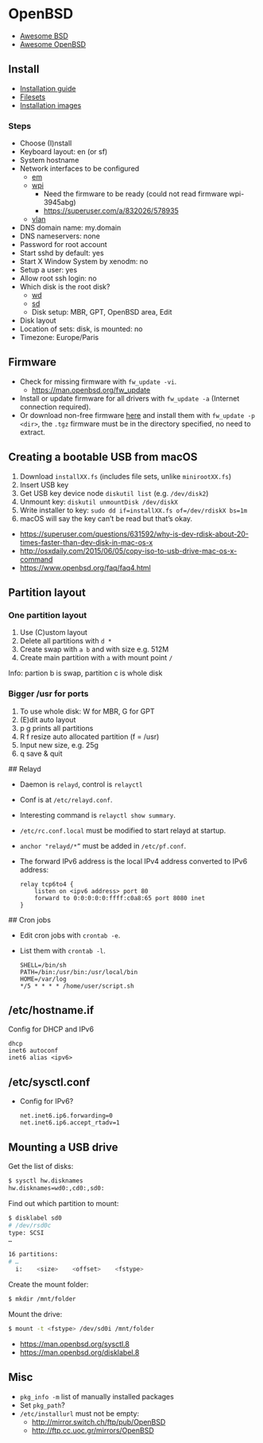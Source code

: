 # OpenBSD

* [Awesome BSD](https://github.com/DiscoverBSD/awesome-bsd)
* [Awesome OpenBSD](https://github.com/ligurio/awesome-openbsd)

## Install

* [Installation guide](https://www.openbsd.org/faq/faq4.html)
* [Filesets](https://www.openbsd.org/faq/faq4.html#FilesNeeded)
* [Installation images](https://www.openbsd.org/faq/faq4.html#Download)

### Steps

* Choose (I)nstall
* Keyboard layout: en (or sf)
* System hostname
* Network interfaces to be configured
    * [em](https://man.openbsd.org/em)
    * [wpi](https://man.openbsd.org/wpi)
        * Need the firmware to be ready (could not read firmware wpi-3945abg)
        * https://superuser.com/a/832026/578935
    * [vlan](https://man.openbsd.org/vlan)
* DNS domain name: my.domain
* DNS nameservers: none
* Password for root account
* Start sshd by default: yes
* Start X Window System by xenodm: no
* Setup a user: yes
* Allow root ssh login: no
* Which disk is the root disk?
    * [wd](https://man.openbsd.org/wd)
    * [sd](https://man.openbsd.org/sd)
    * Disk setup: MBR, GPT, OpenBSD area, Edit
* Disk layout
* Location of sets: disk, is mounted: no
* Timezone: Europe/Paris

## Firmware

* Check for missing firmware with `fw_update -vi`.
    * https://man.openbsd.org/fw_update
* Install or update firmware for all drivers with `fw_update -a` (Internet connection required).
* Or download non-free firmware [here](https://firmware.openbsd.org/firmware/) and install them with `fw_update -p <dir>`, the `.tgz` firmware must be in the directory specified, no need to extract.

## Creating a bootable USB from macOS

1. Download `installXX.fs` (includes file sets, unlike `minirootXX.fs`)
2. Insert USB key
3. Get USB key device node `diskutil list` (e.g. `/dev/disk2`)
4. Unmount key: `diskutil unmountDisk /dev/diskX`
5. Write installer to key: `sudo dd if=installXX.fs of=/dev/rdiskX bs=1m`
6. macOS will say the key can’t be read but that’s okay.

* https://superuser.com/questions/631592/why-is-dev-rdisk-about-20-times-faster-than-dev-disk-in-mac-os-x
* http://osxdaily.com/2015/06/05/copy-iso-to-usb-drive-mac-os-x-command
* https://www.openbsd.org/faq/faq4.html

## Partition layout

### One partition layout

1. Use (C)ustom layout
2. Delete all partitions with `d *`
3. Create swap with `a b` and with size e.g. 512M
4. Create main partition with `a` with mount point `/`

Info: partion b is swap, partition c is whole disk

### Bigger /usr for ports

1. To use whole disk: W for MBR, G for GPT
2. (E)dit auto layout
3. p g prints all partitions
4. R f resize auto allocated partition (f = /usr)
5. Input new size, e.g. 25g
6. q save & quit

## Relayd

* Daemon is `relayd`, control is `relayctl`
* Conf is at `/etc/relayd.conf`.
* Interesting command is `relayctl show summary`.
* `/etc/rc.conf.local` must be modified to start relayd at startup.
* `anchor "relayd/*”` must be added in  `/etc/pf.conf`.
* The forward IPv6 address is the local IPv4 address converted to IPv6 address:

    ```
    relay tcp6to4 {
        listen on <ipv6 address> port 80
        forward to 0:0:0:0:0:ffff:c0a8:65 port 8080 inet
    }
    ```

## Cron jobs

* Edit cron jobs with `crontab -e`.
* List them with `crontab -l`.

    ```
    SHELL=/bin/sh
    PATH=/bin:/usr/bin:/usr/local/bin
    HOME=/var/log
    */5 * * * * /home/user/script.sh
    ```

## /etc/hostname.if

Config for DHCP and IPv6

```
dhcp
inet6 autoconf
inet6 alias <ipv6>
```

## /etc/sysctl.conf

* Config for IPv6?

    ```
    net.inet6.ip6.forwarding=0
    net.inet6.ip6.accept_rtadv=1
    ```

## Mounting a USB drive

Get the list of disks:

```sh
$ sysctl hw.disknames
hw.disknames=wd0:,cd0:,sd0:
```

Find out which partition to mount:

```sh
$ disklabel sd0
# /dev/rsd0c
type: SCSI
…

16 partitions:
# …
  i:    <size>    <offset>    <fstype>
```

Create the mount folder:

```sh
$ mkdir /mnt/folder
```

Mount the drive:

```sh
$ mount -t <fstype> /dev/sd0i /mnt/folder
```

* https://man.openbsd.org/sysctl.8
* https://man.openbsd.org/disklabel.8

## Misc

* `pkg_info -m` list of manually installed packages
* Set `pkg_path`?
* `/etc/installurl` must not be empty:
    * http://mirror.switch.ch/ftp/pub/OpenBSD
	* http://ftp.cc.uoc.gr/mirrors/OpenBSD
